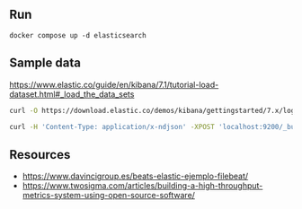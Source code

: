 ## Run

```
docker compose up -d elasticsearch
```

## Sample data

https://www.elastic.co/guide/en/kibana/7.1/tutorial-load-dataset.html#_load_the_data_sets

```bash
curl -O https://download.elastic.co/demos/kibana/gettingstarted/7.x/logs.jsonl.gz
```

```bash
curl -H 'Content-Type: application/x-ndjson' -XPOST 'localhost:9200/_bulk?pretty' --data-binary @logs.jsonl
```
## Resources

- https://www.davincigroup.es/beats-elastic-ejemplo-filebeat/
- https://www.twosigma.com/articles/building-a-high-throughput-metrics-system-using-open-source-software/
